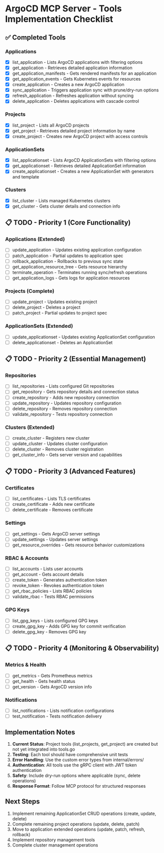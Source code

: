 # ArgoCD MCP Server - Tools Implementation Checklist

## ✅ Completed Tools

### Applications
- [x] list_application - Lists ArgoCD applications with filtering options
- [x] get_application - Retrieves detailed application information  
- [x] get_application_manifests - Gets rendered manifests for an application
- [x] get_application_events - Gets Kubernetes events for resources
- [x] create_application - Creates a new ArgoCD application
- [x] sync_application - Triggers application sync with prune/dry-run options
- [x] refresh_application - Refreshes application without syncing
- [x] delete_application - Deletes applications with cascade control

### Projects
- [x] list_project - Lists all ArgoCD projects
- [x] get_project - Retrieves detailed project information by name
- [x] create_project - Creates new ArgoCD project with access controls

### ApplicationSets
- [x] list_applicationset - Lists ArgoCD ApplicationSets with filtering options
- [x] get_applicationset - Retrieves detailed ApplicationSet information
- [x] create_applicationset - Creates a new ApplicationSet with generators and template

### Clusters
- [x] list_cluster - Lists managed Kubernetes clusters
- [x] get_cluster - Gets cluster details and connection info

## 📋 TODO - Priority 1 (Core Functionality)

### Applications (Extended)
- [ ] update_application - Updates existing application configuration
- [ ] patch_application - Partial updates to application spec
- [ ] rollback_application - Rollbacks to previous sync state
- [ ] get_application_resource_tree - Gets resource hierarchy
- [ ] terminate_operation - Terminates running sync/refresh operations
- [ ] get_application_logs - Gets logs for application resources

### Projects (Complete)
- [ ] update_project - Updates existing project
- [ ] delete_project - Deletes a project
- [ ] patch_project - Partial updates to project spec

### ApplicationSets (Extended)
- [ ] update_applicationset - Updates existing ApplicationSet configuration
- [ ] delete_applicationset - Deletes an ApplicationSet

## 📋 TODO - Priority 2 (Essential Management)

### Repositories
- [ ] list_repositories - Lists configured Git repositories
- [ ] get_repository - Gets repository details and connection status
- [ ] create_repository - Adds new repository connection
- [ ] update_repository - Updates repository configuration
- [ ] delete_repository - Removes repository connection
- [ ] validate_repository - Tests repository connection

### Clusters (Extended)
- [ ] create_cluster - Registers new cluster
- [ ] update_cluster - Updates cluster configuration
- [ ] delete_cluster - Removes cluster registration
- [ ] get_cluster_info - Gets server version and capabilities

## 📋 TODO - Priority 3 (Advanced Features)

### Certificates
- [ ] list_certificates - Lists TLS certificates
- [ ] create_certificate - Adds new certificate
- [ ] delete_certificate - Removes certificate

### Settings
- [ ] get_settings - Gets ArgoCD server settings
- [ ] update_settings - Updates server settings
- [ ] get_resource_overrides - Gets resource behavior customizations

### RBAC & Accounts
- [ ] list_accounts - Lists user accounts
- [ ] get_account - Gets account details
- [ ] create_token - Generates authentication token
- [ ] revoke_token - Revokes authentication token
- [ ] get_rbac_policies - Lists RBAC policies
- [ ] validate_rbac - Tests RBAC permissions

### GPG Keys
- [ ] list_gpg_keys - Lists configured GPG keys
- [ ] create_gpg_key - Adds GPG key for commit verification
- [ ] delete_gpg_key - Removes GPG key

## 📋 TODO - Priority 4 (Monitoring & Observability)

### Metrics & Health
- [ ] get_metrics - Gets Prometheus metrics
- [ ] get_health - Gets health status
- [ ] get_version - Gets ArgoCD version info

### Notifications
- [ ] list_notifications - Lists notification configurations
- [ ] test_notification - Tests notification delivery

## Implementation Notes

1. **Current Status**: Project tools (list_projects, get_project) are created but not yet integrated into tools.go
2. **Testing**: Each tool should have comprehensive unit tests
3. **Error Handling**: Use the custom error types from internal/errors/
4. **Authentication**: All tools use the gRPC client with JWT token authentication
5. **Safety**: Include dry-run options where applicable (sync, delete operations)
6. **Response Format**: Follow MCP protocol for structured responses

## Next Steps

1. Implement remaining ApplicationSet CRUD operations (create, update, delete)
2. Complete remaining project operations (update, delete, patch)
3. Move to application extended operations (update, patch, refresh, rollback)
4. Implement repository management tools
5. Complete cluster management operations